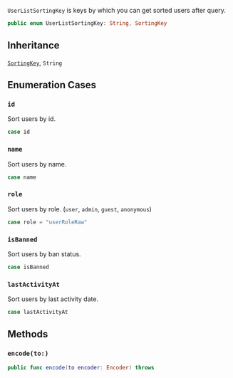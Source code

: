 
`UserListSortingKey` is keys by which you can get sorted users after query.

``` swift
public enum UserListSortingKey: String, SortingKey 
```

## Inheritance

[`SortingKey`](SortingKey), `String`

## Enumeration Cases

### `id`

Sort users by id.

``` swift
case id
```

### `name`

Sort users by name.

``` swift
case name
```

### `role`

Sort users by role. (`user`, `admin`, `guest`, `anonymous`)

``` swift
case role = "userRoleRaw"
```

### `isBanned`

Sort users by ban status.

``` swift
case isBanned
```

### `lastActivityAt`

Sort users by last activity date.

``` swift
case lastActivityAt
```

## Methods

### `encode(to:)`

``` swift
public func encode(to encoder: Encoder) throws 
```
